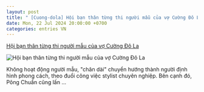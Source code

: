 ```yaml
---
layout: post
title: " [Cuong-dola] Hội bạn thân từng thi người mẫu của vợ Cường Đô La"
date: Mon, 22 Jul 2024 20:00:00 +0700
categories: entries VN
---
```

[Hội bạn thân từng thi người mẫu của vợ Cường Đô La](https://www.saostar.vn/nguoi-mau-hoa-hau/hoi-ban-than-tung-thi-nguoi-mau-cua-vo-cuong-do-la-202407221714309497.html)

![Hội bạn thân từng thi người mẫu của vợ Cường Đô La](https://ss-images.saostar.vn/fb1200png_2/2024/7/22/pc/1721614611883/ujkf5f1qy91-ifq2253rst2-uwnz82e0vg3.png/fbsscover.png)

Không hoạt động người mẫu, "chân dài" chuyển hướng thành người định hình phong cách, theo đuổi công việc stylist chuyên nghiệp. Bên cạnh đó, Pông Chuẩn cũng lấn ...

